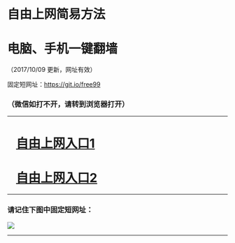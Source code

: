 ﻿# 自由上网简易方法

# 电脑、手机一键翻墙

（2017/10/09 更新，网址有效）

固定短网址：https://git.io/free99

### （微信如打不开，请转到浏览器打开）


***





# &nbsp;&nbsp; <a href="http://ft2153413251.fwq-tz-1001.info/fwqtz01.html?t=100900119455 " target="_blank">自由上网入口1</a>
# &nbsp;&nbsp; <a href="http://ft2896312902.fwq-tz-1002.info/fwqtz02.html?t=100900123460 " target="_blank">自由上网入口2</a>
***

### 请记住下图中固定短网址：

<img src="https://s3-us-west-2.amazonaws.com/fwq-1001/yjfq-20170905okok.png" /> 


***

